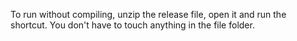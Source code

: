 To run without compiling, unzip the release file, open it and run the shortcut. You don't have to touch anything in the file folder.
